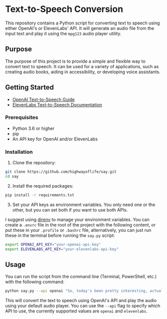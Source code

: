 # Text-to-Speech Conversion

This repository contains a Python script for converting text to speech using either OpenAI's or ElevenLabs' API. It will generate an audio file from the input text and play it using the `mpg123` audio player utility.

## Purpose

The purpose of this project is to provide a simple and flexible way to convert text to speech. It can be used for a variety of applications, such as creating audio books, aiding in accessibility, or developing voice assistants.

## Getting Started

- [OpenAI Text-to-Speech Guide](https://beta.openai.com/docs/guides/text-to-speech)
- [ElevenLabs Text-to-Speech Documentation](https://elevenlabs.io/docs/introduction)

### Prerequisites

- Python 3.6 or higher
- pip
- An API key for OpenAI and/or ElevenLabs

### Installation

1. Clone the repository:

```bash
git clone https://github.com/highwayoflife/say.git
cd say
```

2. Install the required packages:

```bash
pip install -r requirements.txt
```

3. Set your API keys as environment variables. You only need one or the other, but you can set both if you want to use both APIs.

I suggest using [direnv](https://direnv.net/) to manage your environment variables. You can create a `.envrc` file in the root of the project with the following content, or put these in your `.profile` or `.bashrc` file, alternatively, you can just run these in the terminal before running the `say.py` script:

```bash
export OPENAI_API_KEY="your-openai-api-key"
export ELEVENLABS_API_KEY="your-elevenlabs-api-key"
```

## Usage
You can run the script from the command line (Terminal, PowerShell, etc.) with the following command:

```bash
python say.py --api openai "So, today's been pretty interesting, actually. I spent the morning catching up on some reading—lots of questions about various topics like science, history, and some really creative inquiries about art. Then, I had a chat with someone who needed help planning a birthday party for their cat, which was pretty adorable. Later on, I dived into a bit of brainstorming for a user who was writing a story and needed some ideas for plot twists. Right now, I'm here, having this conversation with you. How about you? How has your day been?"
```

This will convert the text to speech using OpenAI's API and play the audio using your default audio player.
You can use the `--api` flag to specify which API to use, the currently supported values are `openai` and `elevenlabs`.
